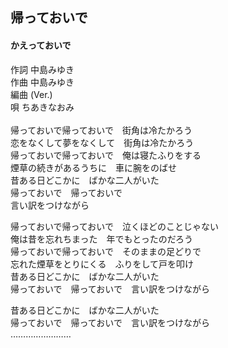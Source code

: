 ## 帰っておいで
#### かえっておいで

作詞      中島みゆき  
作曲      中島みゆき  
編曲 (Ver.)  
唄        ちあきなおみ  
   
帰っておいで帰っておいで　街角は冷たかろう  
恋をなくして夢をなくして　街角は冷たかろう  
帰っておいで帰っておいで　俺は寝たふりをする  
煙草の続きがあるうちに　車に腕をのばせ  
昔ある日どこかに　ばかな二人がいた  
帰っておいで　帰っておいで  
言い訳をつけながら  
  
帰っておいで帰っておいで　泣くほどのことじゃない  
俺は昔を忘れちまった　年でもとったのだろう  
帰っておいで帰っておいで　そのままの足どりで  
忘れた煙草をとりにくる　ふりをして戸を叩け  
昔ある日どこかに　ばかな二人がいた  
帰っておいで　帰っておいで　言い訳をつけながら  
  
昔ある日どこかに　ばかな二人がいた  
帰っておいで　帰っておいで　言い訳をつけながら  
……………………  
